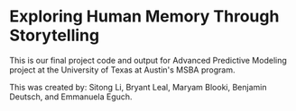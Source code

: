 # Exploring Human Memory Through Storytelling
This is our final project code and output for Advanced Predictive Modeling project at the University of Texas at Austin's MSBA program.

This was created by: Sitong Li, Bryant Leal, Maryam Blooki, Benjamin Deutsch, and Emmanuela Eguch.
